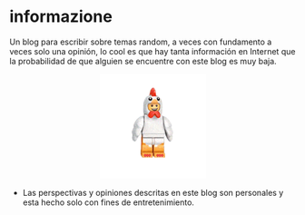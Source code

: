 # informazione

Un blog para escribir sobre temas random, a veces con fundamento a veces solo una opinión, lo cool es que hay tanta información en Internet que la probabilidad de que alguien se encuentre con este blog es muy baja.

<p align="center">
  <img src="https://raw.githubusercontent.com/czhroailsky/czhroailsky.github.io/master/images/mcfly.gif" alt="mcfly"/>
</p>

* Las perspectivas y opiniones descritas en este blog son personales y esta hecho solo con fines de entretenimiento.
